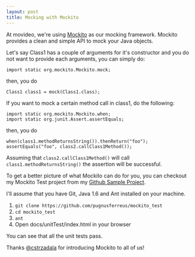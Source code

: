 ```yaml
---
layout: post
title: Mocking with Mockito
---
```


At movideo, we're using <a href="http://mockito.org/">Mockito</a> as our mocking framework.
Mockito provides a clean and simple API to mock your Java objects.

Let's say Class1 has a couple of arguments for it's constructor and you do not want to provide each arguments,
you can simply do:

```
import static org.mockito.Mockito.mock;
```


then, you do

```
Class1 class1 = mock(Class1.class);
```

If you want to mock a certain method call in class1, do the following:

```
import static org.mockito.Mockito.when;
import static org.junit.Assert.assertEquals;
```

then, you do

```
when(class1.methodReturnsString()).thenReturn("foo");
assertEquals("foo", class2.callClass1Method());
```

Assuming that `class2.callClass1Method()` will call
`class1.methodReturnsString()`
the assertion will be successful.

To get a better picture of what Mockito can do for you, you can checkout my Mockito Test project
from my <a href="https://github.com/pugnusferreus/mockito_test">Github Sample Project</a>.

I'll assume that you have Git, Java 1.6 and Ant installed on your machine.

1. `git clone https://github.com/pugnusferreus/mockito_test`
2. `cd mockito_test`
3. `ant`
4. Open docs/unitTest/index.html in your browser

You can see that all the unit tests pass.

Thanks <a href="http://twitter.com/#!/cstrzadala">@cstrzadala</a> for introducing Mockito to all of us!

